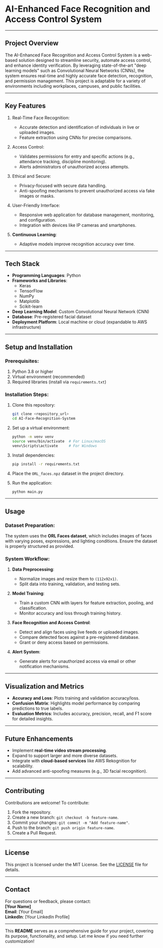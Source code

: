 
# AI-Enhanced Face Recognition and Access Control System  

---

## Project Overview  
The AI-Enhanced Face Recognition and Access Control System is a web-based solution designed to streamline security, automate access control, and enhance identity verification. By leveraging state-of-the-art "deep learning models" such as Convolutional Neural Networks (CNNs), the system ensures real-time and highly accurate face detection, recognition, and permission management. This project is adaptable for a variety of environments including workplaces, campuses, and public facilities.  

---

## Key Features 
1. Real-Time Face Recognition:  
   - Accurate detection and identification of individuals in live or uploaded images.  
   - Feature extraction using CNNs for precise comparisons.  

2. Access Control:  
   - Validates permissions for entry and specific actions (e.g., attendance tracking, discipline monitoring).  
   - Alerts administrators of unauthorized access attempts.  

3. Ethical and Secure:  
   - Privacy-focused with secure data handling.  
   - Anti-spoofing mechanisms to prevent unauthorized access via fake images or masks.  

4. User-Friendly Interface:  
   - Responsive web application for database management, monitoring, and configuration.  
   - Integration with devices like IP cameras and smartphones.  

5. **Continuous Learning**:  
   - Adaptive models improve recognition accuracy over time.  

---

## **Tech Stack**  
- **Programming Languages**: Python  
- **Frameworks and Libraries**:  
  - Keras  
  - TensorFlow  
  - NumPy  
  - Matplotlib  
  - Scikit-learn  
- **Deep Learning Model**: Custom Convolutional Neural Network (CNN)  
- **Database**: Pre-registered facial dataset  
- **Deployment Platform**: Local machine or cloud (expandable to AWS infrastructure)  

---

## **Setup and Installation**  
### **Prerequisites**:  
1. Python 3.8 or higher  
2. Virtual environment (recommended)  
3. Required libraries (install via `requirements.txt`)  

### **Installation Steps**:  
1. Clone this repository:  
   ```bash  
   git clone <repository_url>  
   cd AI-Face-Recognition-System  
   ```  

2. Set up a virtual environment:  
   ```bash  
   python -m venv venv  
   source venv/bin/activate  # For Linux/macOS  
   venv\Scripts\activate     # For Windows  
   ```  

3. Install dependencies:  
   ```bash  
   pip install -r requirements.txt  
   ```  

4. Place the `ORL_faces.npz` dataset in the project directory.  

5. Run the application:  
   ```bash  
   python main.py  
   ```  

---

## **Usage**  
### **Dataset Preparation**:  
The system uses the **ORL Faces dataset**, which includes images of faces with varying poses, expressions, and lighting conditions. Ensure the dataset is properly structured as provided.  

### **System Workflow**:  
1. **Data Preprocessing**:  
   - Normalize images and resize them to `(112x92x1)`.  
   - Split data into training, validation, and testing sets.  

2. **Model Training**:  
   - Train a custom CNN with layers for feature extraction, pooling, and classification.  
   - Monitor accuracy and loss through training history.  

3. **Face Recognition and Access Control**:  
   - Detect and align faces using live feeds or uploaded images.  
   - Compare detected faces against a pre-registered database.  
   - Grant or deny access based on permissions.  

4. **Alert System**:  
   - Generate alerts for unauthorized access via email or other notification mechanisms.  

---

## **Visualization and Metrics**  
- **Accuracy and Loss**: Plots training and validation accuracy/loss.  
- **Confusion Matrix**: Highlights model performance by comparing predictions to true labels.  
- **Evaluation Metrics**: Includes accuracy, precision, recall, and F1 score for detailed insights.  

---

## **Future Enhancements**  
- Implement **real-time video stream processing**.  
- Expand to support larger and more diverse datasets.  
- Integrate with **cloud-based services** like AWS Rekognition for scalability.  
- Add advanced anti-spoofing measures (e.g., 3D facial recognition).  

---

## **Contributing**  
Contributions are welcome! To contribute:  
1. Fork the repository.  
2. Create a new branch: `git checkout -b feature-name`.  
3. Commit your changes: `git commit -m "Add feature-name"`.  
4. Push to the branch: `git push origin feature-name`.  
5. Create a Pull Request.  

---

## **License**  
This project is licensed under the MIT License. See the [LICENSE](LICENSE) file for details.  

---

## **Contact**  
For questions or feedback, please contact:  
**[Your Name]**  
**Email**: [Your Email]  
**LinkedIn**: [Your LinkedIn Profile]  

--- 

This **README** serves as a comprehensive guide for your project, covering its purpose, functionality, and setup. Let me know if you need further customization!
